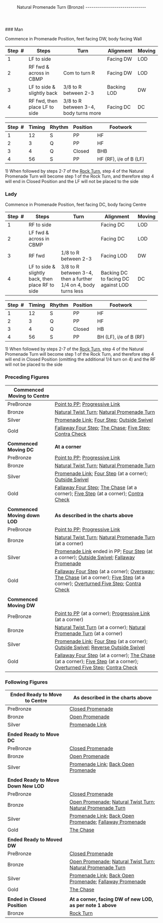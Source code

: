 <header>Natural Promenade Turn (Bronze)
-------------------------------

 </header>### Man

Commence in Promenade Position, feet facing DW, body facing Wall

 | **Step<span style="color:white">\_</span>\#** | **Steps** | **Turn** | **Alignment** | **Moving** |
|---|---|---|---|---|
| 1 | LF to side |  | Facing DW | LOD |
| 2 | RF fwd &amp; across in CBMP | Com to turn R | Facing DW | LOD |
| 3 | LF to side &amp; slightly back | 3/8 to R between 2-3 | Backing LOD | DW |
| 4 | RF fwd, then place LF to side | 3/8 to R between 3-4, body turns more | Facing DC | DC |

 | **Step<span style="color:white">\_</span>\#** | **Timing** | **Rhythm** | **Position** | **Footwork** |
|---|---|---|---|---|
| 1 | 12 | S | PP | HF |
| 2 | 3 | Q | PP | HF |
| 3 | 4 | Q | Closed | BHB |
| 4 | 56 | S | PP | HF (RF), i/e of B (LF) |

1\) When followed by steps 2-7 of the [Rock Turn](rock_turn.md), step 4 of the Natural Promenade Turn will become step 1 of the Rock Turn, and therefore step 4 will end in Closed Position and the LF will not be placed to the side

### Lady

Commence in Promenade Position, feet facing DC, body facing Centre

 | **Step<span style="color:white">\_</span>\#** | **Steps** | **Turn** | **Alignment** | **Moving** |
|---|---|---|---|---|
| 1 | RF to side |  | Facing DC | LOD |
| 2 | LF fwd &amp; across in CBMP |  | Facing DC | LOD |
| 3 | RF fwd | 1/8 to R between 2-3 | Facing LOD | DW |
| 4 | LF to side &amp; slightly back, then place RF to side | 3/8 to R between 3-4, then a further 1/4 on 4, body turns less | Backing DC to facing DC against LOD | DC |

 | **Step<span style="color:white">\_</span>\#** | **Timing** | **Rhythm** | **Position** | **Footwork** |
|---|---|---|---|---|
| 1 | 12 | S | PP | HF |
| 2 | 3 | Q | PP | HF |
| 3 | 4 | Q | Closed | HB |
| 4 | 56 | S | PP | BH (LF), i/e of B (RF) |

1\) When followed by steps 2-7 of the [Rock Turn](rock_turn.md), step 4 of the Natural Promenade Turn will become step 1 of the Rock Turn, and therefore step 4 will end in Closed Position (omitting the additional 1/4 turn on 4) and the RF will not be placed to the side

### Preceding Figures

 | **Commenced Moving to Centre** |  |
|---|---|
| PreBronze | [Point to PP](point_to_pp.md); [Progressive Link](progressive_link.md) |
| Bronze | [Natural Twist Turn](twist_turn.md); [Natural Promenade Turn](promenade_turn.md) |
| Silver | [Promenade Link](promenade_link.md); [Four Step](four_step.md); [Outside Swivel](outside_swivel.md) |
| Gold | [Fallaway Four Step](fallaway_four_step.md); [The Chase](chase.md); [Five Step](five_step.md); [Contra Check](contra_check.md) |
|  |  |
| **Commenced Moving DC** | **At a corner** |
| PreBronze | [Point to PP](point_to_pp.md); [Progressive Link](progressive_link.md) |
| Bronze | [Natural Twist Turn](twist_turn.md); [Natural Promenade Turn](promenade_turn.md) |
| Silver | [Promenade Link](promenade_link.md); [Four Step](four_step.md) (at a corner); [Outside Swivel](outside_swivel.md) |
| Gold | [Fallaway Four Step](fallaway_four_step.md); [The Chase](chase.md) (at a corner); [Five Step](five_step.md) (at a corner); [Contra Check](contra_check.md) |
|  |  |
| **Commenced Moving down LOD** | **As described in the charts above** |
| PreBronze | [Point to PP](point_to_pp.md); [Progressive Link](progressive_link.md) |
| Bronze | [Natural Twist Turn](twist_turn.md); [Natural Promenade Turn](promenade_turn.md) (at a corner) |
| Silver | [Promenade Link](promenade_link.md) ended in PP; [Four Step](four_step.md) (at a corner); [Outside Swivel](outside_swivel.md); [Fallaway Promenade](fallaway_promenade.md) |
| Gold | [Fallaway Four Step](fallaway_four_step.md) (at a corner); [Oversway](oversway.md); [The Chase](chase.md) (at a corner); [Five Step](five_step.md) (at a corner); [Overturned Five Step](five_step_overturned.md); [Contra Check](contra_check.md) |
|  |  |
| **Commenced Moving DW** |  |
| PreBronze | [Point to PP](point_to_pp.md) (at a corner); [Progressive Link](progressive_link.md) (at a corner) |
| Bronze | [Natural Twist Turn](twist_turn.md) (at a corner); [Natural Promenade Turn](promenade_turn.md) (at a corner) |
| Silver | [Promenade Link](promenade_link.md); [Four Step](four_step.md) (at a corner); [Outside Swivel](outside_swivel.md); [Reverse Outside Swivel](outside_swivel.md) |
| Gold | [Fallaway Four Step](fallaway_four_step.md) (at a corner); [The Chase](chase.md) (at a corner); [Five Step](five_step.md) (at a corner); [Overturned Five Step](five_step_overturned.md); [Contra Check](contra_check.md) |

### Following Figures

 | **Ended Ready to Move to Centre** | **As described in the charts above** |
|---|---|
| PreBronze | [Closed Promenade](closed_promenade.md) |
| Bronze | [Open Promenade](open_promenade.md) |
| Silver | [Promenade Link](promenade_link.md) |
|  |  |
| **Ended Ready to Move DC** |  |
| PreBronze | [Closed Promenade](closed_promenade.md) |
| Bronze | [Open Promenade](open_promenade.md) |
| Silver | [Promenade Link](promenade_link.md); [Back Open Promenade](back_open_promenade.md) |
|  |  |
| **Ended Ready to Move Down New LOD** |  |
| PreBronze | [Closed Promenade](closed_promenade.md) |
| Bronze | [Open Promenade](open_promenade.md); [Natural Twist Turn](twist_turn.md); [Natural Promenade Turn](promenade_turn.md) |
| Silver | [Promenade Link](promenade_link.md); [Back Open Promenade](back_open_promenade.md); [Fallaway Promenade](fallaway_promenade.md) |
| Gold | [The Chase](chase.md) |
|  |  |
| **Ended Ready to Moved DW** |  |
| PreBronze | [Closed Promenade](closed_promenade.md) |
| Bronze | [Open Promenade](open_promenade.md); [Natural Twist Turn](twist_turn.md); [Natural Promenade Turn](promenade_turn.md) |
| Silver | [Promenade Link](promenade_link.md); [Back Open Promenade](back_open_promenade.md); [Fallaway Promenade](fallaway_promenade.md) |
| Gold | [The Chase](chase.md) |
|  |  |
| **Ended in Closed Position** | **At a corner, facing DW of new LOD, as per note 1 above** |
| Bronze | [Rock Turn](rock_turn.md) |